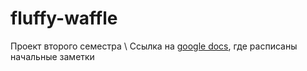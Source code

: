 # fluffy-waffle
Проект второго семестра \\
Ссылка на [google docs](https://docs.google.com/document/d/1pKbKIoEZukBwIMyEB0exbMJwJeXZ3vJbxzTvFgZum4s/edit), где расписаны начальные заметки 
